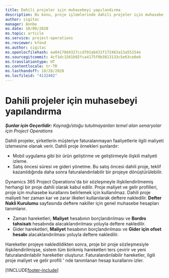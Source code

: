 ```yaml
---
title: Dahili projeler için muhasebeyi yapılandırma
description: Bu konu, proje işlemlerinde dahili projeler için muhasebe uygulamaları ayarlama hakkında bilgi sağlar.
author: sigitac
manager: Annbe
ms.date: 10/09/2020
ms.topic: article
ms.service: project-operations
ms.reviewer: kfend
ms.author: sigitac
ms.openlocfilehash: ea04178d4327ccd701ab431f172463a13a55154e
ms.sourcegitcommit: 4cf1dc1561b92fca4175f0b3813133c5e63ce8e6
ms.translationtype: HT
ms.contentlocale: tr-TR
ms.lasthandoff: 10/28/2020
ms.locfileid: "4132402"
---
```

# <a name="configure-accounting-for-internal-projects"></a>Dahili projeler için muhasebeyi yapılandırma

_**Şunlar için Geçerlidir:** Kaynağı/stoğu tutulmayanları temel alan senaryolar için Project Operations_

Dahili projeler, şirketlerin müşteriye faturalanmayan faaliyetlerle ilgili maliyeti izlemesine olanak verir. Dahili proje örnekleri şunlardır:

- Mobil uygulama gibi bir ürün geliştirme ve geliştirmeyle ilişkili maliyeti izleme.
- Satış öncesi süresi ve gideri yönetme. Bu satış öncesi dahili proje, teklif kazanıldığında daha sonra faturalandırılabilir bir projeye dönüştürülebilir.

Dynamics 365 Project Operations'da bir sözleşmeyle ilişkilendirilmemiş herhangi bir proje dahili olarak kabul edilir. Proje maliyet ve gelir profilleri, proje için muhasebe kurallarını belirlemek için kullanılmaz. Dahili proje maliyeti her zaman kar ve zarar ilkeleri kullanılarak deftere nakledilir. **Defter Nakli Kurulumu** sayfasında deftere nakiller için genel muhasebe hesapları tanımlanır.

- Zaman hareketleri, **Maliyet** hesabının borçlandırılması ve **Bordro tahsisatı** hesabında alacaklandırılması yoluyla deftere nakledilir.
- Gider hareketleri, **Maliyet** hesabının borçlandırılması ve **Gider için ofset hesabı** alacaklandırılması yoluyla deftere nakledilir.

Hareketler projeye nakledildikten sonra, proje bir proje sözleşmesiyle ilişkilendirilmişse, sistem tüm birikmiş hareketleri ters çevirir ve yeni faturalandırılabilir hareketler oluşturur. Faturalandırılabilir hareketler, ilgili proje maliyet ve gelir profili ' nde tanımlanan hesap kurallarını izler.




[!INCLUDE[footer-include](../includes/footer-banner.md)]